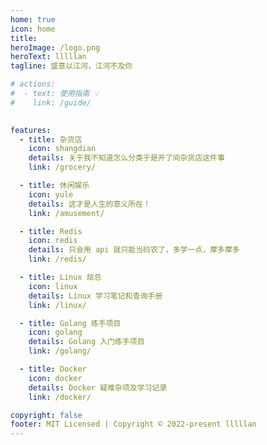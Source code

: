 ```yaml
---
home: true
icon: home
title: 
heroImage: /logo.png
heroText: lllllan
tagline: 盛意以江河，江河不及你

# actions:
#  - text: 使用指南 💡
#    link: /guide/
 

features:
  - title: 杂货店
    icon: shangdian
    details: 关于我不知道怎么分类于是开了间杂货店这件事
    link: /grocery/

  - title: 休闲娱乐
    icon: yule
    details: 这才是人生的意义所在！
    link: /amusement/

  - title: Redis
    icon: redis
    details: 只会用 api 就只能当码农了，多学一点，摩多摩多
    link: /redis/

  - title: Linux 烩总
    icon: linux
    details: Linux 学习笔记和查询手册
    link: /linux/

  - title: Golang 练手项目
    icon: golang
    details: Golang 入门练手项目
    link: /golang/

  - title: Docker
    icon: docker
    details: Docker 疑难杂项及学习记录
    link: /docker/

copyright: false
footer: MIT Licensed | Copyright © 2022-present lllllan
---
```


